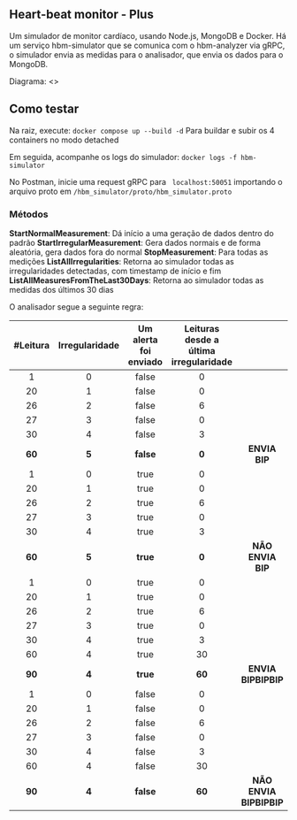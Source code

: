 ## Heart-beat monitor - Plus

Um simulador de monitor cardíaco, usando Node.js, MongoDB e Docker.
Há um serviço hbm-simulator que se comunica com o hbm-analyzer via gRPC, o simulador envia as medidas para o analisador, que envia os dados para o MongoDB.

Diagrama:
<>

## Como testar

Na raiz, execute:
`docker compose up --build -d`
Para buildar e subir os 4 containers no modo detached

Em seguida, acompanhe os logs do simulador:
`docker logs -f hbm-simulator`

No Postman, inicie uma request gRPC para ` localhost:50051` importando o arquivo proto em `/hbm_simulator/proto/hbm_simulator.proto `

### Métodos

**StartNormalMeasurement**: Dá início a uma geração de dados dentro do padrão
**StartIrregularMeasurement**: Gera dados normais e de forma aleatória, gera dados fora do normal
**StopMeasurement**: Para todas as medições
**ListAllIrregularities**: Retorna ao simulador todas as irregularidades detectadas, com timestamp de início e fim
**ListAllMeasuresFromTheLast30Days**: Retorna ao simulador todas as medidas dos últimos 30 dias

O analisador segue a seguinte regra:

|      #Leitura       |   Irregularidade   | Um alerta foi enviado  | Leituras desde a última irregularidade |                                      |
| :-----------------: | :----------------: | :--------------------: | :------------------------------------: | :----------------------------------: |
|          1          |         0          |         false          |                   0                    |                                      |
|         20          |         1          |         false          |                   0                    |                                      |
|         26          |         2          |         false          |                   6                    |                                      |
|         27          |         3          |         false          |                   0                    |                                      |
|         30          |         4          |         false          |                   3                    |                                      |
| <strong>60</strong> | <strong>5</strong> | <strong>false</strong> |           <strong>0</strong>           |      <strong>ENVIA BIP</strong>      |
|          1          |         0          |          true          |                   0                    |                                      |
|         20          |         1          |          true          |                   0                    |                                      |
|         26          |         2          |          true          |                   6                    |                                      |
|         27          |         3          |          true          |                   0                    |                                      |
|         30          |         4          |          true          |                   3                    |                                      |
| <strong>60</strong> | <strong>5</strong> | <strong>true</strong>  |           <strong>0</strong>           |    <strong>NÃO ENVIA BIP</strong>    |
|          1          |         0          |          true          |                   0                    |                                      |
|         20          |         1          |          true          |                   0                    |                                      |
|         26          |         2          |          true          |                   6                    |                                      |
|         27          |         3          |          true          |                   0                    |                                      |
|         30          |         4          |          true          |                   3                    |                                      |
|         60          |         4          |          true          |                   30                   |                                      |
| <strong>90</strong> | <strong>4</strong> | <strong>true</strong>  |          <strong>60</strong>           |   <strong>ENVIA BIPBIPBIP</strong>   |
|          1          |         0          |         false          |                   0                    |                                      |
|         20          |         1          |         false          |                   0                    |                                      |
|         26          |         2          |         false          |                   6                    |                                      |
|         27          |         3          |         false          |                   0                    |                                      |
|         30          |         4          |         false          |                   3                    |                                      |
|         60          |         4          |         false          |                   30                   |                                      |
| <strong>90</strong> | <strong>4</strong> | <strong>false</strong> |          <strong>60</strong>           | <strong>NÃO ENVIA BIPBIPBIP</strong> |
